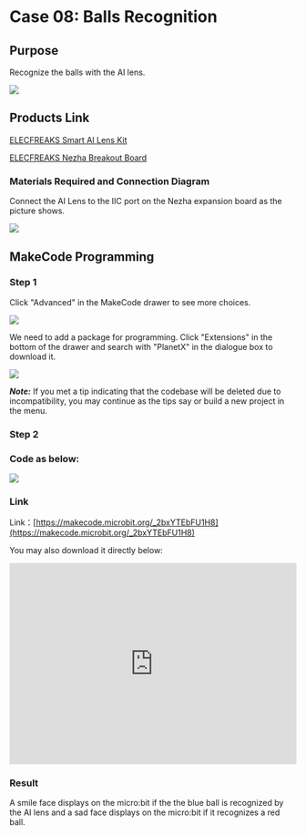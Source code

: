 # Case 08: Balls Recognition

## Purpose

Recognize the balls with the AI lens. 

![](./images/05035_01.png)

## Products Link

[ELECFREAKS Smart AI Lens Kit](https://www.elecfreaks.com/elecfreaks-smart-ai-lens-kit.html)

[ELECFREAKS Nezha Breakout Board](https://www.elecfreaks.com/nezha-breakout-board.html)


### Materials Required and Connection Diagram


 Connect the AI Lens to the IIC port on the Nezha expansion board as the picture shows. 

![](./images/05035_01_03.png)



## MakeCode Programming 


### Step 1

Click "Advanced" in the MakeCode drawer to see more choices.

![](./images/05001_04.png)

We need to add a package for programming. Click "Extensions" in the bottom of the drawer and search with "PlanetX" in the dialogue box to download it. 

![](./images/05001_05.png)

***Note:*** If you met a tip indicating that the codebase will be deleted due to incompatibility, you may continue as the tips say or build a new project in the menu. 

### Step 2

### Code as below:

![](./images/05035-08-06.png)



### Link
Link：[https://makecode.microbit.org/_2bxYTEbFU1H8](https://makecode.microbit.org/_2bxYTEbFU1H8)

You may also download it directly below:

<div style="position:relative;height:0;padding-bottom:70%;overflow:hidden;"><iframe style="position:absolute;top:0;left:0;width:100%;height:100%;" src="https://makecode.microbit.org/#pub:_2bxYTEbFU1H8" frameborder="0" sandbox="allow-popups allow-forms allow-scripts allow-same-origin"></iframe></div>  


### Result
 A smile face displays on the micro:bit if the the blue ball is recognized by the AI lens and a sad face displays on the micro:bit if it recognizes a red ball. 

